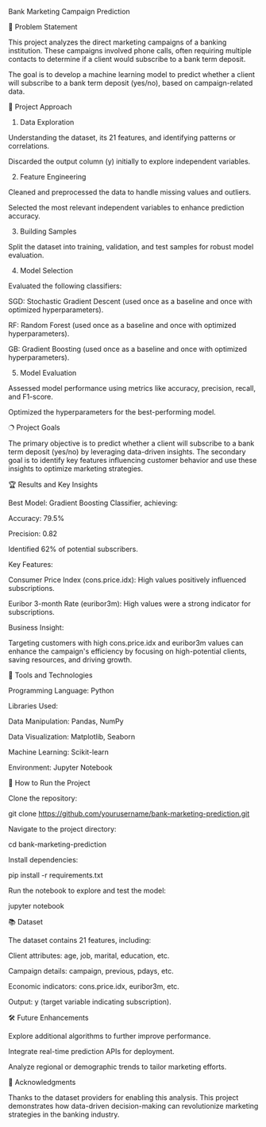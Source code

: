 Bank Marketing Campaign Prediction

📄 Problem Statement

This project analyzes the direct marketing campaigns of a banking institution. These campaigns involved phone calls, often requiring multiple contacts to determine if a client would subscribe to a bank term deposit.

The goal is to develop a machine learning model to predict whether a client will subscribe to a bank term deposit (yes/no), based on campaign-related data.

🧠 Project Approach

1. Data Exploration

Understanding the dataset, its 21 features, and identifying patterns or correlations.

Discarded the output column (y) initially to explore independent variables.

2. Feature Engineering

Cleaned and preprocessed the data to handle missing values and outliers.

Selected the most relevant independent variables to enhance prediction accuracy.

3. Building Samples

Split the dataset into training, validation, and test samples for robust model evaluation.

4. Model Selection

Evaluated the following classifiers:

SGD: Stochastic Gradient Descent (used once as a baseline and once with optimized hyperparameters).

RF: Random Forest (used once as a baseline and once with optimized hyperparameters).

GB: Gradient Boosting (used once as a baseline and once with optimized hyperparameters).

5. Model Evaluation

Assessed model performance using metrics like accuracy, precision, recall, and F1-score.

Optimized the hyperparameters for the best-performing model.

🔿 Project Goals

The primary objective is to predict whether a client will subscribe to a bank term deposit (yes/no) by leveraging data-driven insights. The secondary goal is to identify key features influencing customer behavior and use these insights to optimize marketing strategies.

🏆 Results and Key Insights

Best Model: Gradient Boosting Classifier, achieving:

Accuracy: 79.5%

Precision: 0.82

Identified 62% of potential subscribers.

Key Features:

Consumer Price Index (cons.price.idx): High values positively influenced subscriptions.

Euribor 3-month Rate (euribor3m): High values were a strong indicator for subscriptions.

Business Insight:

Targeting customers with high cons.price.idx and euribor3m values can enhance the campaign's efficiency by focusing on high-potential clients, saving resources, and driving growth.

🔧 Tools and Technologies

Programming Language: Python

Libraries Used:

Data Manipulation: Pandas, NumPy

Data Visualization: Matplotlib, Seaborn

Machine Learning: Scikit-learn

Environment: Jupyter Notebook

🚀 How to Run the Project

Clone the repository:

git clone https://github.com/yourusername/bank-marketing-prediction.git

Navigate to the project directory:

cd bank-marketing-prediction

Install dependencies:

pip install -r requirements.txt

Run the notebook to explore and test the model:

jupyter notebook

📚 Dataset

The dataset contains 21 features, including:

Client attributes: age, job, marital, education, etc.

Campaign details: campaign, previous, pdays, etc.

Economic indicators: cons.price.idx, euribor3m, etc.

Output: y (target variable indicating subscription).

🛠️ Future Enhancements

Explore additional algorithms to further improve performance.

Integrate real-time prediction APIs for deployment.

Analyze regional or demographic trends to tailor marketing efforts.

🤝 Acknowledgments

Thanks to the dataset providers for enabling this analysis. This project demonstrates how data-driven decision-making can revolutionize marketing strategies in the banking industry.
